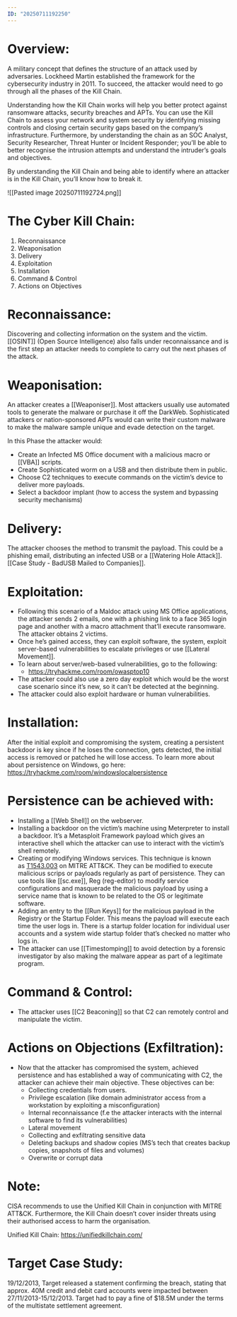 ```yaml
---
ID: "20250711192250"
---
```

# Overview:
A military concept that defines the structure of an attack used by adversaries. Lockheed Martin established the framework for the cybersecurity industry in 2011. To succeed, the attacker would need to go through all the phases of the Kill Chain. 

Understanding how the Kill Chain works will help you better protect against ransomware attacks, security breaches and APTs. You can use the Kill Chain to assess your network and system security by identifying missing controls and closing certain security gaps based on the company’s infrastructure. Furthermore, by understanding the chain as an SOC Analyst, Security Researcher, Threat Hunter or Incident Responder; you’ll be able to better recognise the intrusion attempts and understand the intruder’s goals and objectives. 

By understanding the Kill Chain and being able to identify where an attacker is in the Kill Chain, you’ll know how to break it.

![[Pasted image 20250711192724.png]]

# The Cyber Kill Chain:
1) Reconnaissance
2) Weaponisation
3) Delivery
4) Exploitation
5) Installation
6) Command & Control
7) Actions on Objectives

# Reconnaissance:
Discovering and collecting information on the system and the victim. [[OSINT]] (Open Source Intelligence) also falls under reconnaissance and is the first step an attacker needs to complete to carry out the next phases of the attack.

# Weaponisation:
An attacker creates a [[Weaponiser]]. Most attackers usually use automated tools to generate the malware or purchase it off the DarkWeb. Sophisticated attackers or nation-sponsored APTs would can write their custom malware to make the malware sample unique and evade detection on the target.

In this Phase the attacker would:
- Create an Infected MS Office document with a malicious macro or [[VBA]] scripts.
- Create Sophisticated worm on a USB and then distribute them in public.
- Choose C2 techniques to execute commands on the victim’s device to deliver more payloads.
- Select a backdoor implant (how to access the system and bypassing security mechanisms)

# Delivery:
The attacker chooses the method to transmit the payload. This could be a phishing email, distributing an infected USB or a [[Watering Hole Attack]]. [[Case Study - BadUSB Mailed to Companies]].


# Exploitation:
- Following this scenario of a Maldoc attack using MS Office applications, the attacker sends 2 emails, one with a phishing link to a face 365 login page and another with a macro attachment that’ll execute ransomware. The attacker obtains 2 victims.
- Once he’s gained access, they can exploit software, the system, exploit server-based vulnerabilities to escalate privileges or use [[Lateral Movement]].
- To learn about server/web-based vulnerabilities, go to the following:
	- https://tryhackme.com/room/owasptop10
- The attacker could also use a zero day exploit which would be the worst case scenario since it’s new, so it can’t be detected at the beginning.
- The attacker could also exploit hardware or human vulnerabilities.


# Installation:
After the initial exploit and compromising the system, creating a persistent backdoor is key since if he loses the connection, gets detected, the initial access is removed or patched he will lose access. To learn more about about persistence on Windows, go here: 
https://tryhackme.com/room/windowslocalpersistence

# Persistence can be achieved with:
- Installing a [[Web Shell]] on the webserver. 
- Installing a backdoor on the victim’s machine using Meterpreter to install a backdoor. It’s a Metasploit Framework payload which gives an interactive shell which the attacker can use to interact with the victim’s shell remotely.
- Creating or modifying Windows services. This technique is known as [T1543.003](https://attack.mitre.org/techniques/T1543/003/) on MITRE ATT&CK. They can be modified to execute malicious scrips or payloads regularly as part of persistence. They can use tools like [[sc.exe]], Reg (reg-editor) to modify service configurations and masquerade the malicious payload by using a service name that is known to be related to the OS or legitimate software.
- Adding an entry to the [[Run Keys]] for the malicious payload in the Registry or the Startup Folder. This means the payload will execute each time the user logs in. There is a startup folder location for individual user accounts and a system wide startup folder that’s checked no matter who logs in.
- The attacker can use [[Timestomping]] to avoid detection by a forensic investigator by also making the malware appear as part of a legitimate program. 


# Command & Control:
- The attacker uses [[C2 Beaconing]] so that C2 can remotely control and manipulate the victim. 

# Actions on Objections (Exfiltration):
- Now that the attacker has compromised the system, achieved persistence and has established a way of communicating with C2, the attacker can achieve their main objective. These objectives can be:
	- Collecting credentials from users.
	- Privilege escalation (like domain administrator access from a workstation by exploiting a misconfiguration)
	- Internal reconnaissance (f.e the attacker interacts with the internal software to find its vulnerabilities)
	- Lateral movement
	- Collecting and exfiltrating sensitive data
	- Deleting backups and shadow copies (MS’s tech that creates backup copies, snapshots of files and volumes)
	- Overwrite or corrupt data


# Note:
CISA recommends to use the Unified Kill Chain in conjunction with MITRE ATT&CK. Furthermore, the Kill Chain doesn’t cover insider threats using their authorised access to harm the organisation.

Unified Kill Chain:
https://unifiedkillchain.com/

# Target Case Study:
19/12/2013, Target released a statement confirming the breach, stating that approx. 40M credit and debit card accounts were impacted between 27/11/2013-15/12/2013. Target had to pay a fine of $18.5M under the terms of the multistate settlement agreement. 


